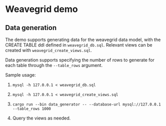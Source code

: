 # Weavegrid demo

## Data generation
The demo supports generating data for the weavegrid data model,
with the CREATE TABLE ddl defined in `weavegrid_db.sql`. Relevant
views can be created with `weavegrid_create_views.sql`. 

Data generation supports specifying the number of rows to generate
for each table through the `--table_rows` argument. 

Sample usage:

1. `mysql -h 127.0.0.1 < weavegrid_db.sql`

2. `mysql -h 127.0.0.1 < weavegrid_create_views.sql`

3. `cargo run --bin data_generator -- --database-url mysql://127.0.0.1 --table_rows 1000`

4. Query the views as needed.

